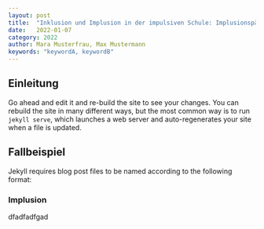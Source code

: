 ```yaml
---
layout: post
title:  "Inklusion und Implusion in der impulsiven Schule: Implusionspädagogik neu gedacht"
date:   2022-01-07
category: 2022
author: Mara Musterfrau, Max Mustermann
keywords: "keywordA, keywordB"
---
```


## Einleitung

Go ahead and edit it and re-build the site to see your changes. You can rebuild the site in many different ways, but the most common way is to run `jekyll serve`, which launches a web server and auto-regenerates your site when a file is updated.

## Fallbeispiel

Jekyll requires blog post files to be named according to the following format:

### Implusion

dfadfadfgad
